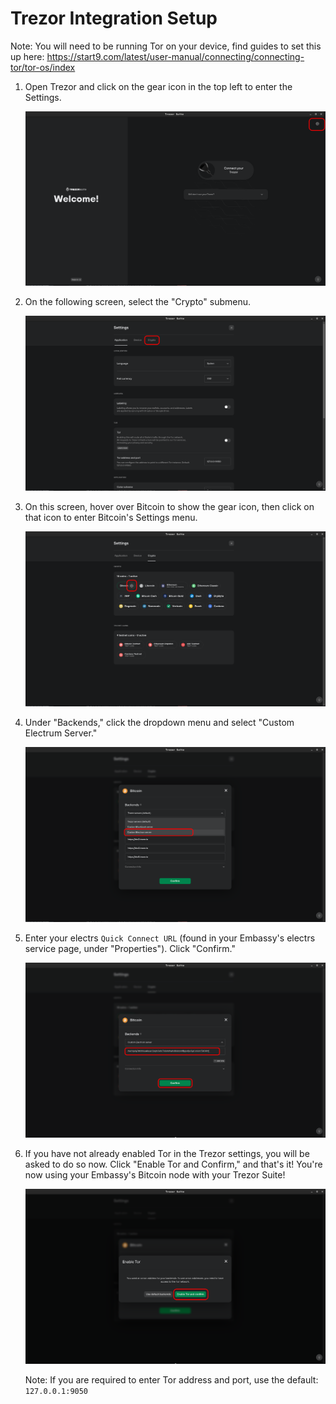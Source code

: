 # Trezor Integration Setup

Note: You will need to be running Tor on your device, find guides to set this up here: https://start9.com/latest/user-manual/connecting/connecting-tor/tor-os/index

1. Open Trezor and click on the gear icon in the top left to enter the Settings.

    ![Trezor Settings](./assets/trezor0.png "Trezor Settings icon")

1. On the following screen, select the "Crypto"  submenu.

    ![Crypto Settings](./assets/trezor1.png "Trezor Crypto Settings Submenu")
    
1. On this screen, hover over Bitcoin to show the gear icon, then click on that icon to enter Bitcoin's Settings menu.

    ![Bitcoin Settings](./assets/trezor2.png "Bitocin Settings icon")

1. Under "Backends," click the dropdown menu and select "Custom Electrum Server."
    
    ![Trezor Backends](./assets/trezor3.png "Trezor Backend Selection")

1. Enter your electrs `Quick Connect URL` (found in your Embassy's electrs service page, under "Properties").  Click "Confirm."

    ![Electrs Address](./assets/trezor4.png "Enter electrs address, port, and tcp setting")

1. If you have not already enabled Tor in the Trezor settings, you will be asked to do so now.  Click "Enable Tor and Confirm," and that's it!  You're now using your Embassy's Bitcoin node with your Trezor Suite!

    ![Enable Tor](./assets/trezor5.png "Enable Tor and Confirm")

    Note: If you are required to enter Tor address and port, use the default: `127.0.0.1:9050`